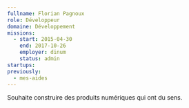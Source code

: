```yaml
---
fullname: Florian Pagnoux
role: Développeur
domaine: Développement
missions:
  - start: 2015-04-30
    end: 2017-10-26
    employer: dinum
    status: admin
startups:
previously:
  - mes-aides
---
```


Souhaite construire des produits numériques qui ont du sens.
